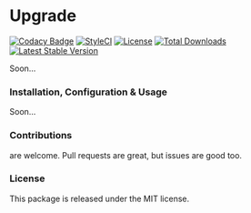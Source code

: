 # Upgrade

[![Codacy Badge](https://app.codacy.com/project/badge/Grade/e1289cabc56c4286b6ce804569bf06ba)](https://www.codacy.com/gh/laravel-enso/upgrade?utm_source=github.com&amp;utm_medium=referral&amp;utm_content=laravel-enso/upgrade&amp;utm_campaign=Badge_Grade)
[![StyleCI](https://github.styleci.io/repos/85466970/shield?branch=master)](https://github.styleci.io/repos/85466970)
[![License](https://poser.pugx.org/laravel-enso/upgrade/license)](https://packagist.org/packages/laravel-enso/upgrade)
[![Total Downloads](https://poser.pugx.org/laravel-enso/upgrade/downloads)](https://packagist.org/packages/laravel-enso/upgrade)
[![Latest Stable Version](https://poser.pugx.org/laravel-enso/upgrade/version)](https://packagist.org/packages/laravel-enso/upgrade)

Soon...

### Installation, Configuration & Usage

Soon...

### Contributions

are welcome. Pull requests are great, but issues are good too.

### License

This package is released under the MIT license.
